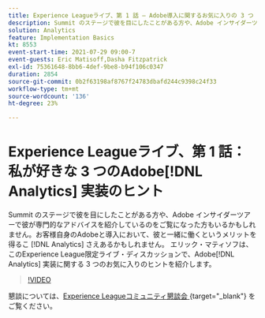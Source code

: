 ```yaml
---
title: Experience Leagueライブ、第 1 話 – Adobe導入に関するお気に入りの 3 つ  [!DNL Analytics]  ヒント
description: Summit のステージで彼を目にしたことがある方や、Adobe インサイダーツアーで彼が専門的なアドバイスを紹介しているのをご覧になった方もいるかもしれません。お客様自身のAdobe導入において、彼と一緒に仕事をするというメリットを得られるかもし  [!DNL Analytics]  ません。 エリック・マティソフは、この排他的なExperience Leagueのライブディスカッションに、Adobe [!DNL Analytics]  実装に関する 3 つのお気に入りのヒントを紹介しています。
solution: Analytics
feature: Implementation Basics
kt: 8553
event-start-time: 2021-07-29 09:00-7
event-guests: Eric Matisoff,Dasha Fitzpatrick
exl-id: 75361648-8bb6-4def-9be8-b94f106c0347
duration: 2854
source-git-commit: 0b2f63198af8767f24783dbafd244c9398c24f33
workflow-type: tm+mt
source-wordcount: '136'
ht-degree: 23%

---
```


# Experience Leagueライブ、第 1 話：私が好きな 3 つのAdobe[!DNL Analytics] 実装のヒント

Summit のステージで彼を目にしたことがある方や、Adobe インサイダーツアーで彼が専門的なアドバイスを紹介しているのをご覧になった方もいるかもしれません。お客様自身のAdobeと導入において、彼と一緒に働くというメリットを得るこ [!DNL Analytics] さえあるかもしれません。 エリック・マティソフは、このExperience League限定ライブ・ディスカッションで、Adobe[!DNL Analytics] 実装に関する 3 つのお気に入りのヒントを紹介します。

>[!VIDEO](https://video.tv.adobe.com/v/335921/?quality=12&learn=on)

懇談については、[Experience Leagueコミュニティ懇談会 ](https://experienceleaguecommunities.adobe.com/t5/adobe-analytics-discussions/questions-and-discussion-for-experience-league-live-ep-1-my/td-p/419498?profile.language=ja){target="_blank"} をご覧ください。

